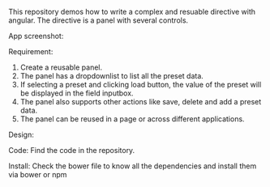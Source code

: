 This repository demos how to write a complex and resuable directive with angular. The directive is a panel with several controls.

App screenshot:
<img src=''></img>

Requirement:
1. Create a reusable panel.
2. The panel has a dropdownlist to list all the preset data.
3. If selecting a preset and clicking load button, the value of the preset will be displayed in the field inputbox.
4. The panel also supports other actions like save, delete and add a preset data.
5. The panel can be reused in a page or across different applications.

Design:
<img src=''></img>

Code:
Find the code in the repository.

Install:
Check the bower file to know all the dependencies and install them via bower or npm
